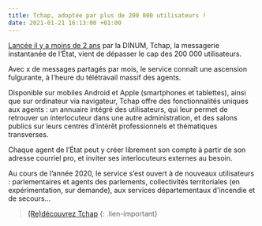 ```yaml
---
title: Tchap, adoptée par plus de 200 000 utilisateurs !
date: 2021-01-21 16:13:00 +01:00
---
```


[Lancée il y a moins de 2 ans](/espace-presse/lancement-de-tchap-la-messagerie-instantanee-des-agents-de-letat/) par la DINUM, Tchap, la messagerie instantanée de l’État, vient de dépasser le cap des 200 000 utilisateurs.

Avec x de messages partagés par mois, le service connaît une ascension fulgurante, à l'heure du télétravail massif des agents. 

Disponible sur mobiles Android et Apple (smartphones et tablettes), ainsi que sur ordinateur via navigateur, Tchap offre des fonctionnalités uniques aux agents : un annuaire intégré des utilisateurs, qui leur permet de retrouver un interlocuteur dans une autre administration, et des salons publics sur leurs centres d’intérêt professionnels et thématiques transverses. 

Chaque agent de l’État peut y créer librement son compte à partir de son adresse courriel pro, et inviter ses interlocuteurs externes au besoin.

Au cours de l’année 2020, le service s’est ouvert à de nouveaux utilisateurs : parlementaires et agents des parlements, collectivités territoriales (en expérimentation, sur demande), aux services départementaux d'incendie et de secours…

> [(Re)découvrez Tchap](/outils-agents/tchap-messagerie-instantanee-etat/)
{: .lien-important}